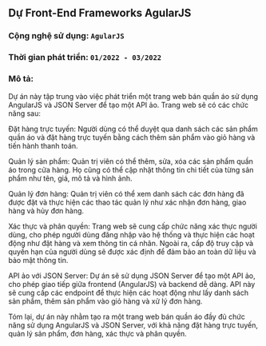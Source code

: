 ## Dự Front-End Frameworks AgularJS
### Cộng nghệ sử dụng: `AgularJS`
### Thời gian phát triển: `01/2022 - 03/2022`
### Mô tả:
Dự án này tập trung vào việc phát triển một trang web bán quần áo sử dụng AngularJS và JSON Server để tạo một API ảo. Trang web sẽ có các chức năng sau:

Đặt hàng trực tuyến: Người dùng có thể duyệt qua danh sách các sản phẩm quần áo và đặt hàng trực tuyến bằng cách thêm sản phẩm vào giỏ hàng và tiến hành thanh toán.

Quản lý sản phẩm: Quản trị viên có thể thêm, sửa, xóa các sản phẩm quần áo trong cửa hàng. Họ cũng có thể cập nhật thông tin chi tiết của từng sản phẩm như tên, giá, mô tả và hình ảnh.

Quản lý đơn hàng: Quản trị viên có thể xem danh sách các đơn hàng đã được đặt và thực hiện các thao tác quản lý như xác nhận đơn hàng, giao hàng và hủy đơn hàng.

Xác thực và phân quyền: Trang web sẽ cung cấp chức năng xác thực người dùng, cho phép người dùng đăng nhập vào hệ thống và thực hiện các hoạt động như đặt hàng và xem thông tin cá nhân. Ngoài ra, cấp độ truy cập và quyền hạn của người dùng sẽ được xác định để đảm bảo an toàn dữ liệu và bảo mật thông tin.

API ảo với JSON Server: Dự án sẽ sử dụng JSON Server để tạo một API ảo, cho phép giao tiếp giữa frontend (AngularJS) và backend dễ dàng. API này sẽ cung cấp các endpoint để thực hiện các hoạt động như lấy danh sách sản phẩm, thêm sản phẩm vào giỏ hàng và xử lý đơn hàng.

Tóm lại, dự án này nhằm tạo ra một trang web bán quần áo đầy đủ chức năng sử dụng AngularJS và JSON Server, với khả năng đặt hàng trực tuyến, quản lý sản phẩm, đơn hàng, xác thực và phân quyền.
